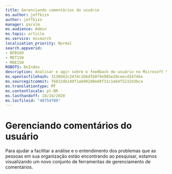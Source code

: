 ```yaml
---
title: Gerenciando comentários do usuário
ms.author: jeffkizn
author: jeffkizn
manager: parulm
ms.audience: Admin
ms.topic: article
ms.service: mssearch
localization_priority: Normal
search.appverid:
- BFB160
- MET150
- MOE150
ROBOTS: NoIndex
description: Analisar e agir sobre o feedback do usuário no Microsoft Search
ms.openlocfilehash: 3130d42c247dc1b6dfb079e985e28ceecd3474be
ms.sourcegitcommit: f6822db149f1a6982d0ed8f31c1e64f5232d3bca
ms.translationtype: MT
ms.contentlocale: pt-BR
ms.lasthandoff: 10/24/2020
ms.locfileid: "48754709"
---
```

# <a name="managing-user-feedback"></a>Gerenciando comentários do usuário

Para ajudar a facilitar a análise e o entendimento dos problemas que as pessoas em sua organização estão encontrando ao pesquisar, estamos visualizando um novo conjunto de ferramentas de gerenciamento de comentários.
